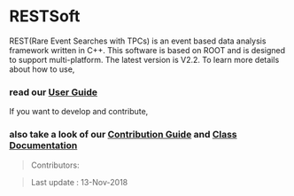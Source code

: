 # RESTSoft

REST(Rare Event Searches with TPCs) is an event based data analysis framework written in C++.
This software is based on ROOT and is designed to support multi-platform. The latest version is
V2.2. To learn more details about how to use,

### read our [**User Guide**](doc/Chapters/1-introduction.md)

If you want to develop and contribute, 

### also take a look of our [**Contribution Guide**](CONTRIBUTING.md) and [**Class Documentation**](https://p3.doxygen.pandax.sjtu.edu.cn)

> Contributors:

> Last update : 13-Nov-2018  

